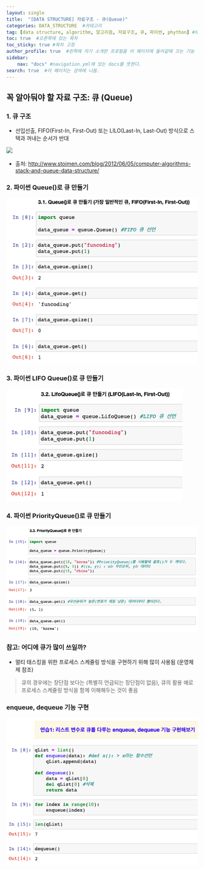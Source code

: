 ```yaml
---
layout: single
title:  "[DATA STRUCTURE] 자료구조 - 큐(Queue)"
categories: DATA_STRUCTURE  #카테고리
tag: [data structure, algorithm, 알고리즘, 자료구조, 큐, 파이썬, phython] #태그
toc: true  #오른쪽에 있는 목차
toc_sticky: true #목차 고정
author_profile: true  #왼쪽에 자기 소개란 프로필을 이 페이지에 들어갈때 끄는 기능
sidebar:
    nav: "docs" #navigation.yml에 있는 docs를 뜻한다.
search: true  #이 페이지는 검색에 나옴.
---
```



## 꼭 알아둬야 할 자료 구조: 큐 (Queue)

### 1. 큐 구조
* 선입선출, FIFO(First-In, First-Out) 또는 LILO(Last-In, Last-Out) 방식으로 스택과 꺼내는 순서가 반대
  
<img src="https://www.fun-coding.org/00_Images/queue.png" />

* 출처: http://www.stoimen.com/blog/2012/06/05/computer-algorithms-stack-and-queue-data-structure/

### 2. 파이썬 Queue()로 큐 만들기

![](/assets/images/2023-01-06/queue.png)


### 3. 파이썬 LIFO Queue()로 큐 만들기

![](/assets/images/2023-01-06/queue2.png)

### 4. 파이썬 PriorityQueue()로 큐 만들기

![](/assets/images/2023-01-06/queue3.png)

### 참고: 어디에 큐가 많이 쓰일까?

- 멀티 태스킹을 위한 프로세스 스케쥴링 방식을 구현하기 위해 많이 사용됨 (운영체제 참조)

> 큐의 경우에는 장단점 보다는 (특별히 언급되는 장단점이 없음), 큐의 활용 예로 프로세스 스케쥴링 방식을 함께 이해해두는 것이 좋음

### enqueue, dequeue 기능 구현

![](../assets/images/2023-01-06/queue4.png)